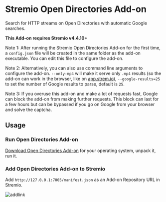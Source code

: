 # Stremio Open Directories Add-on

Search for HTTP streams on Open Directories with automatic Google searches.

**This Add-on requires Stremio v4.4.10+**

Note 1: After running the Stremio Open Directories Add-on for the first time, a `config.json` file will be created in the same folder as the add-on executable. You can edit this file to configure the add-on.

Note 2: Alternatively, you can also use command line arguments to configure the add-on. `--only-mp4` will make it serve only `.mp4` results (so the add-on can work in the browser, like on [app.strem.io](http://app.strem.io/)), `--google-results=25` to set the number of Google results to parse, default is `25`.

Note 3: If you overuse this add-on and make a lot of requests fast, Google can block the add-on from making further requests. This block can last for a few hours but can be bypassed if you go on Google from your browser and solve the captcha.


## Usage


### Run Open Directories Add-on

[Download Open Directories Add-on](https://github.com/BoredLama/stremio-open-directories-addon/releases) for your operating system, unpack it, run it.


### Add Open Directories Add-on to Stremio

Add `http://127.0.0.1:7005/manifest.json` as an Add-on Repository URL in Stremio.

![addlink](https://user-images.githubusercontent.com/1777923/43146711-65a33ccc-8f6a-11e8-978e-4c69640e63e3.png)
